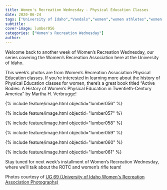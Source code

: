 ```yaml
---
title: Women's Recreation Wednesday - Physical Education Classes
date: 2020-06-24
tags: ["University of Idaho","Vandals","women","women athletes","women's recreation","women's sports","women in sports","women's recreation Wednesday","Idaho","andrea moscon","university history","university archives"]
subtitle: 
cover-image: lumber056
categories: ["Women's Recreation Wednesday"]
author: 
---
```


Welcome back to another week of Women’s Recreation
Wednesday, our series covering the Women’s Recreation Association here at the
University of Idaho.

This week’s photos are from Women’s Recreation
Association Physical Education classes. If you’re interested in learning more
about the history of Physical Education classes for women, there’s a great book
titled “Active Bodies: A History of Women’s Physical Education in
Twentieth-Century America” by Martha H. Verbrugge!

{% include feature/image.html objectid="lumber056" %}

{% include feature/image.html objectid="lumber057" %}

{% include feature/image.html objectid="lumber058" %}

{% include feature/image.html objectid="lumber059" %}

{% include feature/image.html objectid="lumber060" %}

{% include feature/image.html objectid="lumber061" %}

Stay tuned for next week’s installment of Women’s
Recreation Wednesday, where we’ll talk about the ROTC and women’s rifle team!

Photos courtesy of [UG 69 (University of Idaho Women's Recreation Association Photographs)](http://archiveswest.orbiscascade.org/ark:/80444/xv152953/op=fstyle.aspx?t=k&amp;q=)

